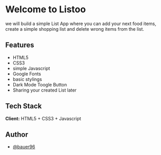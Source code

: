 
# Welcome to Listoo

we will build a simple List App where you can add your next food items, create a simple shopping list and delete wrong items from the list.



## Features

- HTML5
- CSS3
- simple Javascript
- Google Fonts
- basic stylings
- Dark Mode Toogle Button
- Sharing your created List later



## Tech Stack

**Client:** HTML5 + CSS3 + Javascript



## Author

- [@bauer96](https://www.github.com/bauer96)

